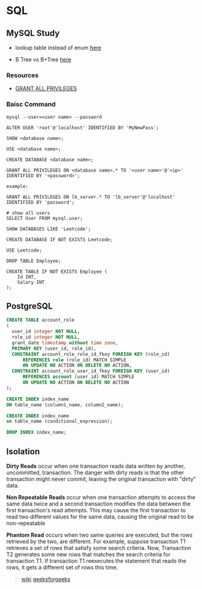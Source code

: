 # SQL

## MySQL Study

* lookup table instead of enum [here](https://stackoverflow.com/questions/761211/how-to-handle-enumerations-without-enum-fields-in-a-database/761343#761343)

* B Tree vs B+Tree [here](https://stackoverflow.com/questions/870218/differences-between-b-trees-and-b-trees)

### Resources

* [GRANT ALL PRIVILEGES](https://stackoverflow.com/questions/5016505/mysql-grant-all-privileges-on-database)


### Baisc Command

```
mysql --user=<user name> --password

ALTER USER 'root'@'localhost' IDENTIFIED BY 'MyNewPass';

SHOW <database name>;

USE <database name>;

CREATE DATABASE <database name>;

GRANT ALL PRIVILEGES ON <database name>.* TO '<user name>'@'<ip>' IDENTIFIED BY '<password>';

example:

GRANT ALL PRIVILEGES ON lb_server.* TO 'lb_server'@'localhost' IDENTIFIED BY 'password';

# show all users
SELECT User FROM mysql.user;

SHOW DATABASES LIKE 'Leetcode';

CREATE DATABASE IF NOT EXISTS Leetcode;

USE Leetcode;

DROP TABLE Employee;

CREATE TABLE IF NOT EXISTS Employee (
    Id INT,
    Salary INT
);
```

## PostgreSQL

```sql
CREATE TABLE account_role
(
  user_id integer NOT NULL,
  role_id integer NOT NULL,
  grant_date timestamp without time zone,
  PRIMARY KEY (user_id, role_id),
  CONSTRAINT account_role_role_id_fkey FOREIGN KEY (role_id)
      REFERENCES role (role_id) MATCH SIMPLE
      ON UPDATE NO ACTION ON DELETE NO ACTION,
  CONSTRAINT account_role_user_id_fkey FOREIGN KEY (user_id)
      REFERENCES account (user_id) MATCH SIMPLE
      ON UPDATE NO ACTION ON DELETE NO ACTION
);

CREATE INDEX index_name
ON table_name (column1_name, column2_name);

CREATE INDEX index_name
on table_name (conditional_expression);

DROP INDEX index_name;
```

## Isolation

**Dirty Reads** occur when one transaction reads data written by another, uncommitted, transaction. The danger with dirty reads is that the other transaction might never commit, leaving the original transaction with "dirty" data.

**Non Repeatable Reads** occur when one transaction attempts to access the same data twice and a second transaction modifies the data between the first transaction's read attempts. This may cause the first transaction to read two different values for the same data, causing the original read to be non-repeatable

**Phantom Read** occurs when two same queries are executed, but the rows retrieved by the two, are different. For example, suppose transaction T1 retrieves a set of rows that satisfy some search criteria. Now, Transaction T2 generates some new rows that matches the search criteria for transaction T1. If transaction T1 reexecutes the statement that reads the rows, it gets a different set of rows this time.


> [wiki](https://en.wikipedia.org/wiki/Isolation_(database_systems)#Isolation_levels)
> [geeksforgeeks](https://www.geeksforgeeks.org/transaction-isolation-levels-dbms/)
